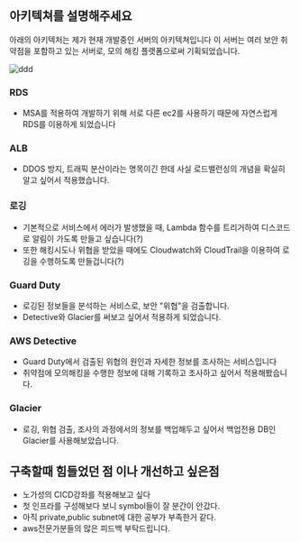 ## 아키텍쳐를 설명해주세요
아래의 아키텍처는 제가 현재 개발중인 서버의 아키텍쳐입니다
이 서버는 여러 보안 취약점을 포함하고 있는 서버로, 모의 해킹 플랫폼으로써 기획되었습니다.


![ddd](https://user-images.githubusercontent.com/81304010/220536172-7744faa9-478a-4b99-9158-87c1d8e292dc.png)

### RDS
- MSA를 적용하여 개발하기 위해 서로 다른 ec2를 사용하기 때문에 자연스럽게 RDS를 이용하게 되었습니다

### ALB
- DDOS 방지, 트래픽 분산이라는 명목이긴 한데 사실 로드밸런싱의 개념을 확실히 알고 싶어서 적용했습니다.
### 로깅
- 기본적으로 서비스에서 에러가 발생했을 때, Lambda 함수를 트리거하여 디스코드로 알림이 가도록 만들고 싶습니다(?)
- 또한 해킹시도나 위협을 받았을 때에도 Cloudwatch와 CloudTrail을 이용하여 로깅을 수행하도록 만들겁니다(?)
### Guard Duty
- 로깅된 정보들을 분석하는 서비스로, 보안 "위협"을 검출합니다. 
- Detective와 Glacier를 써보고 싶어서 적용하게 되었습니다.
### AWS Detective
- Guard Duty에서 검출된 위협의 원인과 자세한 정보를 조사하는 서비스입니다
- 취약점에 모의해킹을 수행한 정보에 대해 기록하고 조사하고 싶어서 적용해봤습니다.
### Glacier
- 로깅, 위협 검출, 조사의 과정에서의 정보를 백업해두고 싶어서 백업전용 DB인 Glacier를 사용해보았습니다.  
## 구축할때 힘들었던 점 이나 개선하고 싶은점
- 노가성의 CICD강좌를 적용해보고 싶다
- 첫 인프라를 구성해보다 보니 symbol들이 잘 분간이 안갔다.
- 아직 private,public subnet에 대한 공부가 부족한거 같다.
- aws전문가분들의 많은 피드백 부탁드립니다.

